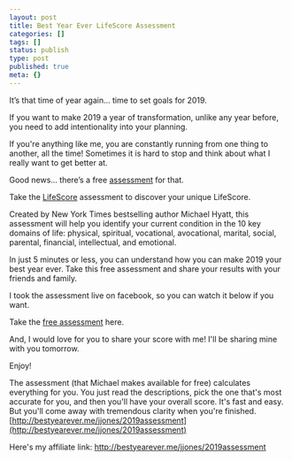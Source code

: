 ```yaml
---
layout: post
title: Best Year Ever LifeScore Assessment
categories: []
tags: []
status: publish
type: post
published: true
meta: {}
---
```


It’s that time of year again… time to set goals for 2019.

If you want to make 2019 a year of transformation, unlike any year before, you need to add intentionality into your planning.

If you're anything like me, you are constantly running from one thing to another, all the time! Sometimes it is hard to stop and think about what I really want to get better at.

Good news… there’s a free 
[assessment](http://bestyearever.me/jjones/2019assessment) for that.

Take the 
[LifeScore](http://bestyearever.me/jjones/2019assessment) assessment to discover your unique LifeScore.

Created by New York Times bestselling author Michael Hyatt, this assessment will help you identify your current condition in the 10 key domains of life: physical, spiritual, vocational, avocational, marital, social, parental, financial, intellectual, and emotional.

In just 5 minutes or less, you can understand how you can make 2019 your best year ever. Take this free assessment and share your results with your friends and family.

I took the assessment live on facebook, so you can watch it below if you want.

Take the 
[free assessment](http://bestyearever.me/jjones/2019assessment) here.

And, I would love for you to share your score with me! I'll be sharing mine with you tomorrow.

Enjoy!

The assessment (that Michael makes available for free) calculates everything for you. You just read the descriptions, pick the one that's most accurate for you, and then you'll have your overall score. It's fast and easy. But you'll come away with tremendous clarity when you're finished. 
[http://bestyearever.me/jjones/2019assessment](http://bestyearever.me/jjones/2019assessment)


Here's my affiliate link: http://bestyearever.me/jjones/2019assessment
